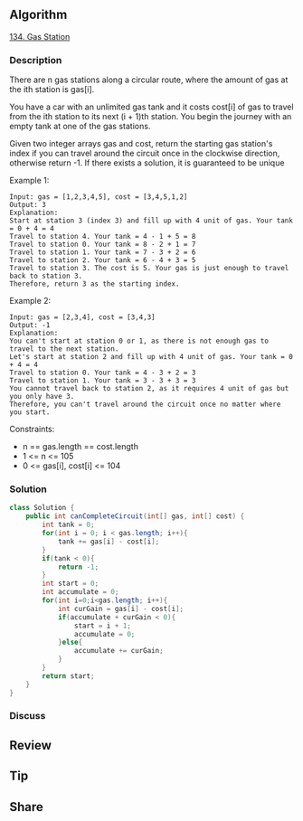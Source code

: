## Algorithm

[134. Gas Station](https://leetcode.com/problems/gas-station)

### Description

There are n gas stations along a circular route, where the amount of gas at the ith station is gas[i].

You have a car with an unlimited gas tank and it costs cost[i] of gas to travel from the ith station to its next (i + 1)th station. You begin the journey with an empty tank at one of the gas stations.

Given two integer arrays gas and cost, return the starting gas station's index if you can travel around the circuit once in the clockwise direction, otherwise return -1. If there exists a solution, it is guaranteed to be unique

Example 1:

```
Input: gas = [1,2,3,4,5], cost = [3,4,5,1,2]
Output: 3
Explanation:
Start at station 3 (index 3) and fill up with 4 unit of gas. Your tank = 0 + 4 = 4
Travel to station 4. Your tank = 4 - 1 + 5 = 8
Travel to station 0. Your tank = 8 - 2 + 1 = 7
Travel to station 1. Your tank = 7 - 3 + 2 = 6
Travel to station 2. Your tank = 6 - 4 + 3 = 5
Travel to station 3. The cost is 5. Your gas is just enough to travel back to station 3.
Therefore, return 3 as the starting index.
```

Example 2:

```
Input: gas = [2,3,4], cost = [3,4,3]
Output: -1
Explanation:
You can't start at station 0 or 1, as there is not enough gas to travel to the next station.
Let's start at station 2 and fill up with 4 unit of gas. Your tank = 0 + 4 = 4
Travel to station 0. Your tank = 4 - 3 + 2 = 3
Travel to station 1. Your tank = 3 - 3 + 3 = 3
You cannot travel back to station 2, as it requires 4 unit of gas but you only have 3.
Therefore, you can't travel around the circuit once no matter where you start.
```

Constraints:

- n == gas.length == cost.length
- 1 <= n <= 105
- 0 <= gas[i], cost[i] <= 104

### Solution

```java
class Solution {
    public int canCompleteCircuit(int[] gas, int[] cost) {
        int tank = 0;
        for(int i = 0; i < gas.length; i++){
            tank += gas[i] - cost[i];
        }
        if(tank < 0){
            return -1;
        }
        int start = 0;
        int accumulate = 0;
        for(int i=0;i<gas.length; i++){
            int curGain = gas[i] - cost[i];
            if(accumulate + curGain < 0){
                start = i + 1;
                accumulate = 0;
            }else{
                accumulate += curGain;
            }
        }
        return start;
    }
}
```

### Discuss

## Review


## Tip


## Share
